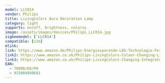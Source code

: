 ```yaml
---
model: LLC014
vendor: Philips
title: LivingColors Aura Decoration Lamp
category: light
supports: on/off, brightness, colorxy
image: /assets/images/devices/Philips_LLC014.jpg
zigbeemodel: ['LLC014']
compatible: [z2m]
mlink: 
link: https://www.amazon.de/Philips-Energiesparende-LED-Technologie-Fernbedienung-7099860PH/dp/B009567QPC
link2: https://www.amazon.co.uk/Philips-LivingColors-Colour-Changing-Light/dp/B008B4DCAC
link3: https://www.amazon.co.uk/Philips-LivingColors-Changing-Integrated-Control/dp/B008B4DC84
EAN: 
  - 70998/60/PH
  - 915004099601
---
```

